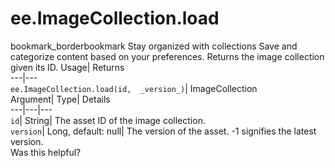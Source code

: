  
#  ee.ImageCollection.load 
bookmark_borderbookmark Stay organized with collections  Save and categorize content based on your preferences.
Returns the image collection given its ID. 
Usage| Returns  
---|---  
`ee.ImageCollection.load(id,  _version_)`| ImageCollection  
Argument| Type| Details  
---|---|---  
`id`| String| The asset ID of the image collection.  
`version`| Long, default: null| The version of the asset. -1 signifies the latest version.  
Was this helpful?
